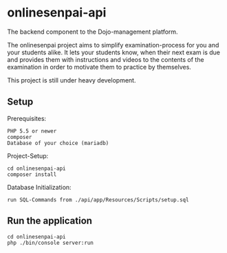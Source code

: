 # onlinesenpai-api
The backend component to the Dojo-management platform.

The onlinesenpai project aims to simplify examination-process for you and your students alike.
It lets your students know, when their next exam is due and provides them with instructions and videos to the contents of the examination in order to motivate them to practice by themselves.

This project is still under heavy development.

## Setup
Prerequisites:

    PHP 5.5 or newer
    composer
    Database of your choice (mariadb)

Project-Setup:

    cd onlinesenpai-api
    composer install

Database Initialization:

    run SQL-Commands from ./api/app/Resources/Scripts/setup.sql

## Run the application
    cd onlinesenpai-api
    php ./bin/console server:run
